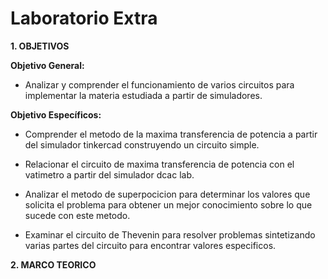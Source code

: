 # Laboratorio Extra

**1. OBJETIVOS** 

**Objetivo General:**

* Analizar y comprender el funcionamiento de varios circuitos para implementar la materia estudiada a partir de simuladores. 

**Objetivo Específicos:**

* Comprender el metodo de la maxima transferencia de potencia a partir del simulador tinkercad construyendo un circuito simple.

* Relacionar el circuito de maxima transferencia de potencia con el vatimetro a partir del simulador dcac lab. 

* Analizar el metodo de superpocicion para determinar los valores que solicita el problema para obtener un mejor conocimiento sobre lo que sucede con este metodo.

* Examinar el circuito de Thevenin para resolver problemas sintetizando varias partes del circuito para encontrar valores especificos. 

**2. MARCO TEORICO**
